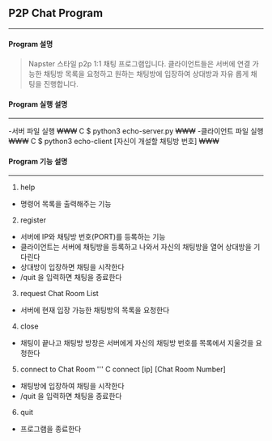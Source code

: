 ## P2P Chat Program
---------------
#### Program 설명
>Napster 스타일 p2p 1:1 채팅 프로그램입니다.
>클라이언트들은 서버에 연결 가능한 채팅방 목록을
>요청하고 원하는 채팅방에 입장하여 상대방과 자유
>롭게 채팅을 진행합니다.

#### Program 실행 설명
---------------
-서버 파일 실행
₩₩₩ C
$ python3 echo-server.py
₩₩₩
-클라이언트 파일 실행
₩₩₩ C
$ python3 echo-client [자신이 개설할 채팅방 번호]
₩₩₩
#### Program 기능 설명
---------------
1. help
  - 명령어 목록을 출력해주는 기능
2. register
  - 서버에 IP와 채팅방 번호(PORT)를 등록하는 기능
  - 클라이언트는 서버에 채팅방을 등록하고 나와서 
    자신의 채팅방을 열어 상대방을 기다린다
  - 상대방이 입장하면 채팅을 시작한다
  - /quit 을 입력하면 채팅을 종료한다
3. request Chat Room List
  - 서버에 현재 입장 가능한 채팅방의 목록을 요청한다
4. close
  - 채팅이 끝나고 채팅방 방장은 서버에게
    자신의 채팅방 번호를 목록에서 지울것을 요청한다
5. connect to Chat Room
  ''' C
  connect [ip] [Chat Room Number]
  - 채팅방에 입장하여 채팅을 시작한다
  - /quit 을 입력하면 채팅을 종료한다
6. quit
  - 프로그램을 종료한다
